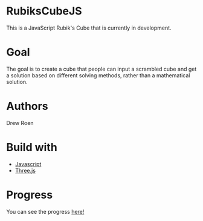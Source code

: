 # RubiksCubeJS
This is a JavaScript Rubik's Cube that is currently in development.

# Goal
The goal is to create a cube that people can input a scrambled cube and get a solution based on different solving methods, rather than a mathematical solution.

# Authors
Drew Roen

# Build with
* [Javascript](https://www.w3schools.com/js/)
* [Three.js](threejs.org)

# Progress
You can see the progress [here!](https://drewroen.github.io/RubiksCubeJS/)
